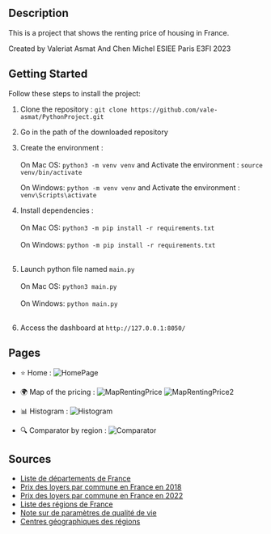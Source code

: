 ## Description

This is a project that shows the renting price of housing in France.

Created by Valeriat Asmat And Chen Michel
ESIEE Paris E3FI 2023

## Getting Started

Follow these steps to install  the project:

1. Clone the repository : `git clone https://github.com/vale-asmat/PythonProject.git`
2. Go in the path of the downloaded repository<br>
3. Create the environment :<br><br>
    On Mac OS: `python3 -m venv venv` and
    Activate the environment : `source venv/bin/activate`<br>

    On Windows: `python -m venv venv` and
    Activate the environment : `venv\Scripts\activate`<br>

4. Install dependencies :<br><br>
   On Mac OS: `python3 -m pip install -r requirements.txt`<br><br>
   On Windows: `python -m pip install -r requirements.txt`<br><br>
6. Launch python file named `main.py`<br><br>
   On Mac OS: `python3 main.py`<br><br>
   On Windows: `python main.py`<br><br>

7. Access the dashboard at `http://127.0.0.1:8050/`


## Pages

- ⭐ Home :
      ![HomePage](assets/115636552/c0b31a10-d6c6-4d4d-9cc9-08840b86dbbe)
    
- 🌍 Map of the pricing :
    ![MapRentingPrice](assets/115636552/93d1865e-f561-4015-9045-19fe4b724baf)
    ![MapRentingPrice2](assets/115636552/865c0d90-ebe8-4ac7-a827-d080ab8cdb3e)
  
- 📊 Histogram :
    ![Histogram](assets/115636552/35a61bb6-445b-45e9-894c-2caf96af32e5)

- 🔍 Comparator by region :
      ![Comparator](assets/115636552/1c9183d4-a2b3-45b3-b639-b4176dd76bf9)

## Sources


- [Liste de départements de France](https://www.data.gouv.fr/fr/datasets/departements-de-france/)
- [Prix des loyers par commune en France en 2018](https://www.data.gouv.fr/fr/datasets/carte-des-loyers-indicateurs-de-loyers-dannonce-par-commune-en-2018/#/resources)
- [Prix des loyers par commune en France en 2022](https://www.data.gouv.fr/fr/datasets/carte-des-loyers-indicateurs-de-loyers-dannonce-par-commune-en-2022/#/resources)
- [Liste des régions de France](https://www.insee.fr/fr/information/3363419#titre-bloc-26)
- [Note sur de paramètres de qualité de vie](https://www.oecdregionalwellbeing.org/FRH.html)
- [Centres géographiques des régions](https://data.opendatasoft.com/explore/dataset/georef-france-region%40public/export/?disjunctive.reg_name)

